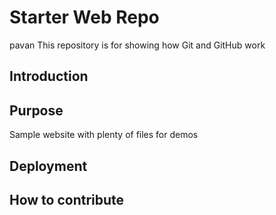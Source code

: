 # Starter Web Repo
pavan
This repository is for showing how Git and GitHub work
## Introduction

## Purpose

Sample website with plenty of files for demos
## Deployment

## How to contribute